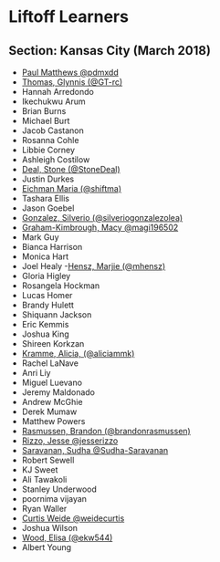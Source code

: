 # Liftoff Learners

## Section: Kansas City (March 2018)

- [Paul Matthews @pdmxdd](https://github.com/pdmxdd/liftoff-assignments)
- [Thomas, Glynnis (@GT-rc)](https://github.com/GT-rc/liftoff-assignments)
- Hannah Arredondo
- Ikechukwu Arum
- Brian Burns
- Michael Burt
- Jacob Castanon
- Rosanna Cohle
- Libbie Corney
- Ashleigh Costilow
- [Deal, Stone (@StoneDeal)](https://github.com/StoneDeal/liftoff-assignments)
- Justin Durkes
- [Eichman Maria (@shiftma)](https://github.com/shiftma/liftoff-assignments)
- Tashara Ellis
- Jason Goebel
- [Gonzalez, Silverio (@silveriogonzalezolea)](https://github.com/silveriogonzalezolea/liftoff-assignments)
- [Graham-Kimbrough, Macy @magi196502](https://github.com/magi196502/liftoff-assignments)
- Mark Guy
- Bianca Harrison
- Monica Hart
- Joel Healy
-[Hensz, Marjie (@mhensz)](https://github.com/mhensz/liftoff-assignments)
- Gloria Higley
- Rosangela Hockman
- Lucas Homer
- Brandy Hulett
- Shiquann Jackson
- Eric Kemmis
- Joshua King
- Shireen Korkzan
- [Kramme, Alicia, (@aliciammk)](https://github.com/aliciammk/liftoff-assignments)
- Rachel LaNave
- Anri Liy
- Miguel Luevano
- Jeremy Maldonado
- Andrew McGhie
- Derek Mumaw
- Matthew Powers
- [Rasmussen, Brandon (@brandonrasmussen)](https://github.com/brandonrasmussen/liftoff-assignments) 
- [Rizzo, Jesse @jesserizzo](https://github.com/jesserizzo/liftoff-assignments)
- [Saravanan, Sudha @Sudha-Saravanan](https://github.com/Sudha-Saravanan/liftoff-assignments.git)
- Robert Sewell
- KJ Sweet
- Ali Tawakoli
- Stanley Underwood
- poornima vijayan
- Ryan Waller
- [Curtis Weide @weidecurtis](https://www.github.com/weidecurtis/liftoff-assignments)
- Joshua Wilson
- [Wood, Elisa (@ekw544)](https://github.com/ekw544/liftoff-assignments)
- Albert Young

